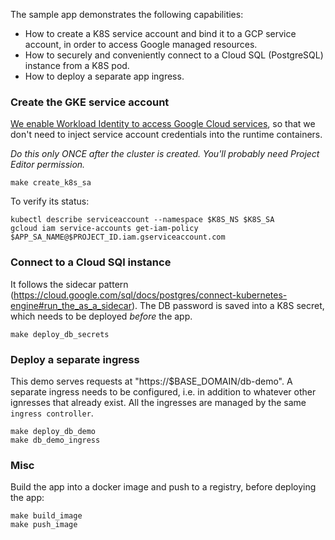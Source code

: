 The sample app demonstrates the following capabilities:
- How to create a K8S service account and bind it to a GCP service account, in order to access Google managed resources.
- How to securely and conveniently connect to a Cloud SQL (PostgreSQL) instance from a K8S pod.
- How to deploy a separate app ingress.


### Create the GKE service account
[We enable Workload Identity to access Google Cloud services](https://cloud.google.com/kubernetes-engine/docs/how-to/workload-identity#overview), so that we don't need to inject service account credentials into the runtime containers.

*Do this only ONCE after the cluster is created. You'll probably need Project Editor permission.*
```
make create_k8s_sa
```

To verify its status:
```
kubectl describe serviceaccount --namespace $K8S_NS $K8S_SA
gcloud iam service-accounts get-iam-policy $APP_SA_NAME@$PROJECT_ID.iam.gserviceaccount.com
```


### Connect to a Cloud SQl instance
It follows the sidecar pattern (https://cloud.google.com/sql/docs/postgres/connect-kubernetes-engine#run_the_as_a_sidecar). The DB password is saved into a K8S secret, which needs to be deployed *before* the app.
```
make deploy_db_secrets
```

### Deploy a separate ingress
This demo serves requests at "https://$BASE_DOMAIN/db-demo". A separate ingress needs to be configured, i.e. in addition to whatever other ignresses that already exist. All the ingresses are managed by the same `ingress controller`.
```
make deploy_db_demo
make db_demo_ingress
```

### Misc
Build the app into a docker image and push to a registry, before deploying the app:
```
make build_image
make push_image
```